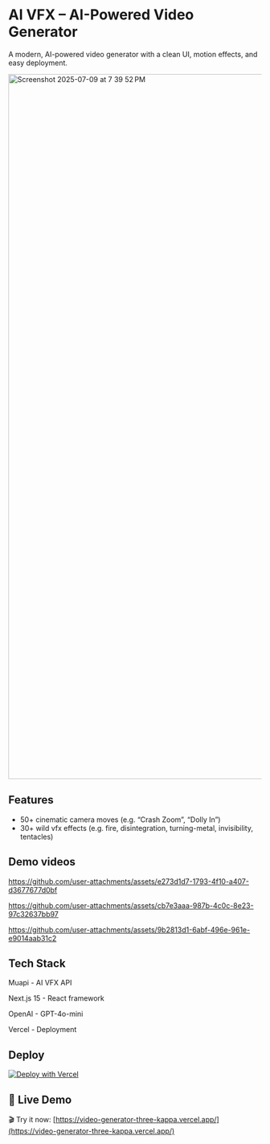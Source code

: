 # AI VFX – AI-Powered Video Generator

A modern, AI-powered video generator with a clean UI, motion effects, and easy deployment.

<img width="1401" alt="Screenshot 2025-07-09 at 7 39 52 PM" src="https://github.com/user-attachments/assets/082b050d-72d8-4e30-a163-cfd20fdf3945" />

## Features

- 50+ cinematic camera moves (e.g. “Crash Zoom”, “Dolly In”)
- 30+ wild vfx effects (e.g. fire, disintegration, turning-metal, invisibility, tentacles)

## Demo videos

https://github.com/user-attachments/assets/e273d1d7-1793-4f10-a407-d3677677d0bf

https://github.com/user-attachments/assets/cb7e3aaa-987b-4c0c-8e23-97c32637bb97

https://github.com/user-attachments/assets/9b2813d1-6abf-496e-961e-e9014aab31c2

## Tech Stack

Muapi - AI VFX API

Next.js 15 - React framework

OpenAI - GPT-4o-mini

Vercel - Deployment

## Deploy

[![Deploy with Vercel](https://vercel.com/button)](https://vercel.com/new/clone?repository-url=https://github.com/SamurAIGPT/AI-VFX)

## 🔗 Live Demo

🎬 Try it now: [https://video-generator-three-kappa.vercel.app/](https://video-generator-three-kappa.vercel.app/)
